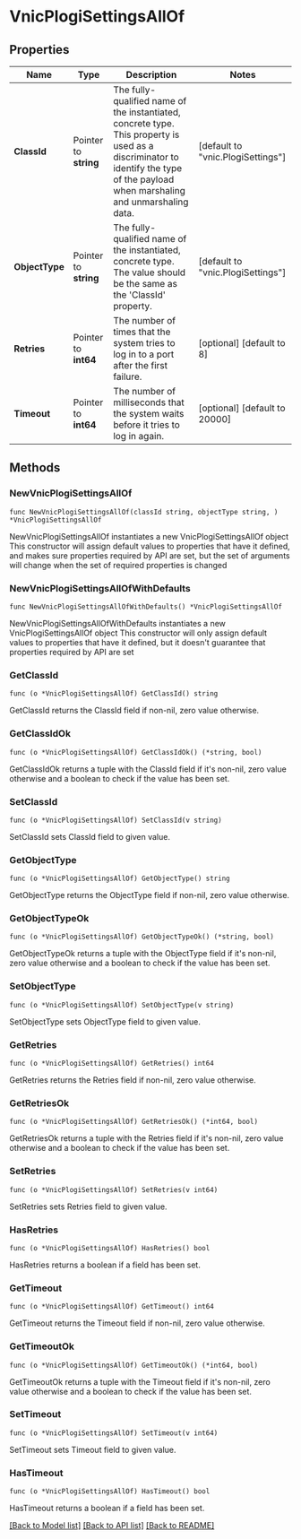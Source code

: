 # VnicPlogiSettingsAllOf

## Properties

Name | Type | Description | Notes
------------ | ------------- | ------------- | -------------
**ClassId** | Pointer to **string** | The fully-qualified name of the instantiated, concrete type. This property is used as a discriminator to identify the type of the payload when marshaling and unmarshaling data. | [default to "vnic.PlogiSettings"]
**ObjectType** | Pointer to **string** | The fully-qualified name of the instantiated, concrete type. The value should be the same as the &#39;ClassId&#39; property. | [default to "vnic.PlogiSettings"]
**Retries** | Pointer to **int64** | The number of times that the system tries to log in to a port after the first failure. | [optional] [default to 8]
**Timeout** | Pointer to **int64** | The number of milliseconds that the system waits before it tries to log in again. | [optional] [default to 20000]

## Methods

### NewVnicPlogiSettingsAllOf

`func NewVnicPlogiSettingsAllOf(classId string, objectType string, ) *VnicPlogiSettingsAllOf`

NewVnicPlogiSettingsAllOf instantiates a new VnicPlogiSettingsAllOf object
This constructor will assign default values to properties that have it defined,
and makes sure properties required by API are set, but the set of arguments
will change when the set of required properties is changed

### NewVnicPlogiSettingsAllOfWithDefaults

`func NewVnicPlogiSettingsAllOfWithDefaults() *VnicPlogiSettingsAllOf`

NewVnicPlogiSettingsAllOfWithDefaults instantiates a new VnicPlogiSettingsAllOf object
This constructor will only assign default values to properties that have it defined,
but it doesn't guarantee that properties required by API are set

### GetClassId

`func (o *VnicPlogiSettingsAllOf) GetClassId() string`

GetClassId returns the ClassId field if non-nil, zero value otherwise.

### GetClassIdOk

`func (o *VnicPlogiSettingsAllOf) GetClassIdOk() (*string, bool)`

GetClassIdOk returns a tuple with the ClassId field if it's non-nil, zero value otherwise
and a boolean to check if the value has been set.

### SetClassId

`func (o *VnicPlogiSettingsAllOf) SetClassId(v string)`

SetClassId sets ClassId field to given value.


### GetObjectType

`func (o *VnicPlogiSettingsAllOf) GetObjectType() string`

GetObjectType returns the ObjectType field if non-nil, zero value otherwise.

### GetObjectTypeOk

`func (o *VnicPlogiSettingsAllOf) GetObjectTypeOk() (*string, bool)`

GetObjectTypeOk returns a tuple with the ObjectType field if it's non-nil, zero value otherwise
and a boolean to check if the value has been set.

### SetObjectType

`func (o *VnicPlogiSettingsAllOf) SetObjectType(v string)`

SetObjectType sets ObjectType field to given value.


### GetRetries

`func (o *VnicPlogiSettingsAllOf) GetRetries() int64`

GetRetries returns the Retries field if non-nil, zero value otherwise.

### GetRetriesOk

`func (o *VnicPlogiSettingsAllOf) GetRetriesOk() (*int64, bool)`

GetRetriesOk returns a tuple with the Retries field if it's non-nil, zero value otherwise
and a boolean to check if the value has been set.

### SetRetries

`func (o *VnicPlogiSettingsAllOf) SetRetries(v int64)`

SetRetries sets Retries field to given value.

### HasRetries

`func (o *VnicPlogiSettingsAllOf) HasRetries() bool`

HasRetries returns a boolean if a field has been set.

### GetTimeout

`func (o *VnicPlogiSettingsAllOf) GetTimeout() int64`

GetTimeout returns the Timeout field if non-nil, zero value otherwise.

### GetTimeoutOk

`func (o *VnicPlogiSettingsAllOf) GetTimeoutOk() (*int64, bool)`

GetTimeoutOk returns a tuple with the Timeout field if it's non-nil, zero value otherwise
and a boolean to check if the value has been set.

### SetTimeout

`func (o *VnicPlogiSettingsAllOf) SetTimeout(v int64)`

SetTimeout sets Timeout field to given value.

### HasTimeout

`func (o *VnicPlogiSettingsAllOf) HasTimeout() bool`

HasTimeout returns a boolean if a field has been set.


[[Back to Model list]](../README.md#documentation-for-models) [[Back to API list]](../README.md#documentation-for-api-endpoints) [[Back to README]](../README.md)


